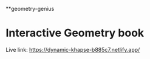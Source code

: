 **geometry-genius

# Interactive Geometry book



Live link: https://dynamic-khapse-b885c7.netlify.app/
